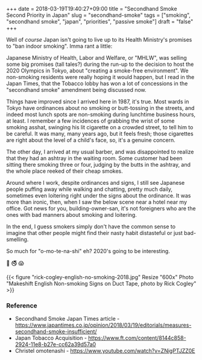+++
date = 2018-03-19T19:40:27+09:00
title = "Secondhand Smoke Second Priority in Japan"
slug = "secondhand-smoke"
tags = ["smoking", "secondhand smoke", "japan", "priorities", "passive smoke"]
draft = "false"
+++

Well of _course_ Japan isn't going to live up to its Health Ministry's promises to "ban indoor smoking". Imma rant a little:  

<!--more-->

Japanese Ministry of Health, Labor and Welfare, or "MHLW", was selling some big promises (tall tales?) during the run-up to the decision to host the 2020 Olympics in Tokyo, about "creating a smoke-free environment". We non-smoking residents were really hoping it would happen, but I read in the Japan Times, that the Tobacco lobby has won a lot of concessions in the "secondhand smoke" amendment being discussed now.  

Things have improved since I arrived here in 1987, it's true. Most wards in Tokyo have ordinances about no smoking or butt-tossing in the streets, and indeed most lunch spots are non-smoking during lunchtime business hours, at least. I remember a few incidences of grabbing the wrist of some smoking asshat, swinging his lit cigarette on a crowded street, to tell him to be careful. It was many, many years ago, but it feels fresh; those cigarettes are right about the level of a child's face, so, it's a genuine concern. 

The other day, I arrived at my usual barber, and was disappointed to realize that they had an ashtray in the waiting room. Some customer had been sitting there smoking three or four, judging by the butts in the ashtray, and the whole place reeked of their cheap smokes. 

Around where I work, despite ordinances and signs, I still see Japanese people puffing away while walking and chatting, pretty much daily, sometimes even loitering right under the signs about the ordinance. It was more than ironic, then, when I saw the below scene near a hotel near my office. Got news for you, building-owner-san, it's not foreigners who are the ones with bad manners about smoking and loitering. 

In the end, I guess smokers simply don't have the common sense to imagine that other people might find their nasty habit distasteful or just bad-smelling. 

So much for "o-mo-te-na-shi" eh? 2020's going to be interesting. 

:smoking: :no_smoking: :scream:

{{< figure "rick-cogley-english-no-smoking-2018.jpg" Resize "600x" Photo "Makeshift English Non-smoking Signs on Duct Tape, photo by Rick Cogley" >}}

### Reference

* Secondhand Smoke Japan Times article - https://www.japantimes.co.jp/opinion/2018/03/19/editorials/measures-secondhand-smoke-insufficient/
* Japan Tobacco Acquisition - https://www.ft.com/content/8144c858-2924-11e8-b27e-cc62a39d57a0
* Christel omotenashi - https://www.youtube.com/watch?v=ZNigPTJZZ0E




